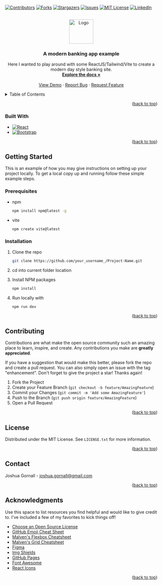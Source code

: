 <!-- Improved compatibility of back to top link: See: https://github.com/othneildrew/Best-README-Template/pull/73 -->
<a name="readme-top"></a>
<!--
*** Thanks for checking out the Best-README-Template. If you have a suggestion
*** that would make this better, please fork the repo and create a pull request
*** or simply open an issue with the tag "enhancement".
*** Don't forget to give the project a star!
*** Thanks again! Now go create something AMAZING! :D
-->



<!-- PROJECT SHIELDS -->
<!--
*** I'm using markdown "reference style" links for readability.
*** Reference links are enclosed in brackets [ ] instead of parentheses ( ).
*** See the bottom of this document for the declaration of the reference variables
*** for contributors-url, forks-url, etc. This is an optional, concise syntax you may use.
*** https://www.markdownguide.org/basic-syntax/#reference-style-links
-->
[![Contributors][contributors-shield]][contributors-url]
[![Forks][forks-shield]][forks-url]
[![Stargazers][stars-shield]][stars-url]
[![Issues][issues-shield]][issues-url]
[![MIT License][license-shield]][license-url]
[![LinkedIn][linkedin-shield]][linkedin-url]



<!-- PROJECT LOGO -->
<br />
<div align="center">
  <a href="https://github.com/joshuagornall/A-Modern-Bank-Site-example/">
    <img src="https://github.com/joshuagornall/A-Modern-Bank-Site-example/blob/master/src/assets/logo.svg" alt="Logo" width="80" height="80">
  </a>

  <h3 align="center">A modern banking app example</h3>

  <p align="center">
    Here I wanted to play around with some ReactJS/Tailwind/Vite to create a modern day style banking site.
    <br />
    <a href="https://github.com/joshuagornall/A-Modern-Bank-Site-example/"><strong>Explore the docs »</strong></a>
    <br />
    <br />
    <a href="https://banking-site-hoobank.vercel.app/">View Demo</a>
    ·
    <a href="https://github.com/joshuagornall/A-Modern-Bank-Site-example/issues">Report Bug</a>
    ·
    <a href="https://github.com/joshuagornall/A-Modern-Bank-Site-example/issues">Request Feature</a>
  </p>
</div>



<!-- TABLE OF CONTENTS -->
<details>
  <summary>Table of Contents</summary>
  <ol>
    <li>
      <a href="#about-the-project">About The Project</a>
      <ul>
        <li><a href="#built-with">Built With</a></li>
      </ul>
    </li>
    <li>
      <a href="#getting-started">Getting Started</a>
      <ul>
        <li><a href="#prerequisites">Prerequisites</a></li>
        <li><a href="#installation">Installation</a></li>
      </ul>
    </li>
    <li><a href="#contributing">Contributing</a></li>
    <li><a href="#license">License</a></li>
    <li><a href="#contact">Contact</a></li>
    <li><a href="#acknowledgments">Acknowledgments</a></li>
  </ol>
</details>

<p align="right">(<a href="#readme-top">back to top</a>)</p>



### Built With

* [![React][React.js]][React-url]
* [![Bootstrap][Bootstrap.com]][Bootstrap-url]

<p align="right">(<a href="#readme-top">back to top</a>)</p>



<!-- GETTING STARTED -->
## Getting Started

This is an example of how you may give instructions on setting up your project locally.
To get a local copy up and running follow these simple example steps.

### Prerequisites

* npm
  ```sh
  npm install npm@latest -g
  ```
* vite
  ```sh
  npm create vite@latest
  ```
  

### Installation


1. Clone the repo
   ```sh
   git clone https://github.com/your_username_/Project-Name.git
   ```
2. cd into current folder location

3. Install NPM packages
   ```sh
   npm install
   ```
4. Run locally with
   ```sh
   npm run dev 
   ```

<p align="right">(<a href="#readme-top">back to top</a>)</p>


<!-- CONTRIBUTING -->
## Contributing

Contributions are what make the open source community such an amazing place to learn, inspire, and create. Any contributions you make are **greatly appreciated**.

If you have a suggestion that would make this better, please fork the repo and create a pull request. You can also simply open an issue with the tag "enhancement".
Don't forget to give the project a star! Thanks again!

1. Fork the Project
2. Create your Feature Branch (`git checkout -b feature/AmazingFeature`)
3. Commit your Changes (`git commit -m 'Add some AmazingFeature'`)
4. Push to the Branch (`git push origin feature/AmazingFeature`)
5. Open a Pull Request

<p align="right">(<a href="#readme-top">back to top</a>)</p>



<!-- LICENSE -->
## License

Distributed under the MIT License. See `LICENSE.txt` for more information.

<p align="right">(<a href="#readme-top">back to top</a>)</p>



<!-- CONTACT -->
## Contact

Joshua Gornall - joshua.gornall@gmail.com

<p align="right">(<a href="#readme-top">back to top</a>)</p>



<!-- ACKNOWLEDGMENTS -->
## Acknowledgments

Use this space to list resources you find helpful and would like to give credit to. I've included a few of my favorites to kick things off!

* [Choose an Open Source License](https://choosealicense.com)
* [GitHub Emoji Cheat Sheet](https://www.webpagefx.com/tools/emoji-cheat-sheet)
* [Malven's Flexbox Cheatsheet](https://flexbox.malven.co/)
* [Malven's Grid Cheatsheet](https://grid.malven.co/)
* [Figma](https://www.figma.com/file/bUGIPys15E78w9bs1l4tgS/HooBank?node-id=310%3A485)
* [Img Shields](https://shields.io)
* [GitHub Pages](https://pages.github.com)
* [Font Awesome](https://fontawesome.com)
* [React Icons](https://react-icons.github.io/react-icons/search)

<p align="right">(<a href="#readme-top">back to top</a>)</p>



<!-- MARKDOWN LINKS & IMAGES -->
<!-- https://www.markdownguide.org/basic-syntax/#reference-style-links -->
[contributors-shield]: https://img.shields.io/github/contributors/joshuagornall/A-Modern-Bank-Site-example.svg?style=for-the-badge
[contributors-url]: https://github.com/joshuagornall/A-Modern-Bank-Site-example/graphs/contributors
[forks-shield]: https://img.shields.io/github/forks/joshuagornall/A-Modern-Bank-Site-example?style=for-the-badge
[forks-url]: https://github.com/joshuagornall/A-Modern-Bank-Site-example/network/members
[stars-shield]: https://img.shields.io/github/stars/joshuagornall/A-Modern-Bank-Site-example.svg?style=for-the-badge
[stars-url]: https://github.com/joshuagornall/A-Modern-Bank-Site-example/stargazers
[issues-shield]: https://img.shields.io/github/issues/joshuagornall/A-Modern-Bank-Site-example?style=for-the-badge
[issues-url]: https://github.com/joshuagornall/A-Modern-Bank-Site-example/issues
[license-shield]: https://img.shields.io/github/license/joshuagornall/A-Modern-Bank-Site-example?style=for-the-badge
[license-url]: https://github.com/ojoshuagornall/A-Modern-Bank-Site-exampleblob/master/LICENSE.txt
[linkedin-shield]: https://img.shields.io/badge/-LinkedIn-black.svg?style=for-the-badge&logo=linkedin&colorB=555
[linkedin-url]: https://linkedin.com/in/joshuagornall
[product-screenshot]: images/screenshot.png
[React.js]: https://img.shields.io/badge/React-20232A?style=for-the-badge&logo=react&logoColor=61DAFB
[React-url]: https://reactjs.org/
[Bootstrap.com]: https://img.shields.io/badge/Bootstrap-563D7C?style=for-the-badge&logo=bootstrap&logoColor=white
[Bootstrap-url]: https://getbootstrap.com
[Tailwindcss]: https://img.shields.io/badge/Tailwindcss-563D7C?style=for-the-badge&logo=bootstrap&logoColor=white
[Tailwindcss-url]: https://tailwindcss.com
[Vite]: https://img.shields.io/badge/Vite-563D7C?style=for-the-badge&logo=bootstrap&logoColor=white
[Vite-url]: https://vitejs.dev
